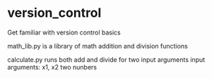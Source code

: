 # version_control
Get familiar with version control basics

math_lib.py is a library of math addition and division functions

calculate.py
    runs both add and divide for two input arguments
    input arguments: x1, x2 two nunbers

